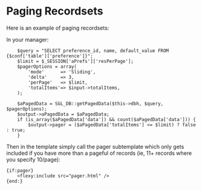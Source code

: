 <!-- Name: Howto/DB/PagingRecordsets -->
<!-- Version: 4 -->
<!-- Last-Modified: 2006/09/12 18:23:53 -->
<!-- Author: demian -->
# Paging Recordsets

Here is an example of paging recordsets:

In your manager:   


        $query = "SELECT preference_id, name, default_value FROM {$conf['table']['preference']}";
        $limit = $_SESSION['aPrefs']['resPerPage'];
        $pagerOptions = array(
            'mode'      => 'Sliding',
            'delta'     => 3,
            'perPage'   => $limit,
            'totalItems'=> $input->totalItems,
        );
    
        $aPagedData = SGL_DB::getPagedData($this->dbh, $query, $pagerOptions);
        $output->aPagedData = $aPagedData;
        if (is_array($aPagedData['data']) && count($aPagedData['data'])) {
            $output->pager = ($aPagedData['totalItems'] <= $limit) ? false : true;
        }

Then in the template simply call the pager subtemplate which only gets included if you have more than a pageful of records (ie, 11+ records where you specify 10/page):



    {if:pager}
        <flexy:include src="pager.html" />
    {end:}


